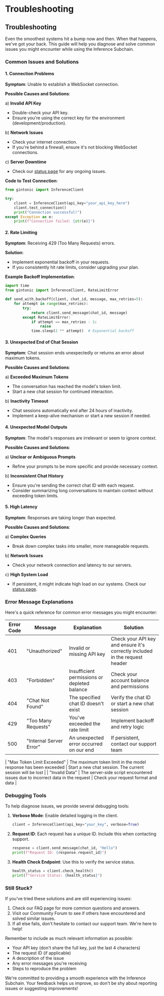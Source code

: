 # Troubleshooting

## Troubleshooting

Even the smoothest systems hit a bump now and then. When that happens, we've got your back. This guide will help you diagnose and solve common issues you might encounter while using the Inference Subchain.

### Common Issues and Solutions

#### 1. Connection Problems

**Symptom**: Unable to establish a WebSocket connection.

**Possible Causes and Solutions**:

a) **Invalid API Key**

* Double-check your API key.
* Ensure you're using the correct key for the environment (development/production).

b) **Network Issues**

* Check your internet connection.
* If you're behind a firewall, ensure it's not blocking WebSocket connections.

c) **Server Downtime**

* Check our [status page](https://status.gintonic.ai) for any ongoing issues.

**Code to Test Connection**:

```python
from gintonic import InferenceClient

try:
    client = InferenceClient(api_key="your_api_key_here")
    client.test_connection()
    print("Connection successful!")
except Exception as e:
    print(f"Connection failed: {str(e)}")
```

#### 2. Rate Limiting

**Symptom**: Receiving 429 (Too Many Requests) errors.

**Solution**:

* Implement exponential backoff in your requests.
* If you consistently hit rate limits, consider upgrading your plan.

**Example Backoff Implementation**:

```python
import time
from gintonic import InferenceClient, RateLimitError

def send_with_backoff(client, chat_id, message, max_retries=5):
    for attempt in range(max_retries):
        try:
            return client.send_message(chat_id, message)
        except RateLimitError:
            if attempt == max_retries - 1:
                raise
            time.sleep(2 ** attempt)  # Exponential backoff
```

#### 3. Unexpected End of Chat Session

**Symptom**: Chat session ends unexpectedly or returns an error about maximum tokens.

**Possible Causes and Solutions**:

a) **Exceeded Maximum Tokens**

* The conversation has reached the model's token limit.
* Start a new chat session for continued interaction.

b) **Inactivity Timeout**

* Chat sessions automatically end after 24 hours of inactivity.
* Implement a keep-alive mechanism or start a new session if needed.

#### 4. Unexpected Model Outputs

**Symptom**: The model's responses are irrelevant or seem to ignore context.

**Possible Causes and Solutions**:

a) **Unclear or Ambiguous Prompts**

* Refine your prompts to be more specific and provide necessary context.

b) **Inconsistent Chat History**

* Ensure you're sending the correct chat ID with each request.
* Consider summarizing long conversations to maintain context without exceeding token limits.

#### 5. High Latency

**Symptom**: Responses are taking longer than expected.

**Possible Causes and Solutions**:

a) **Complex Queries**

* Break down complex tasks into smaller, more manageable requests.

b) **Network Issues**

* Check your network connection and latency to our servers.

c) **High System Load**

* If persistent, it might indicate high load on our systems. Check our [status page](https://status.gintonic.ai).

### Error Message Explanations

Here's a quick reference for common error messages you might encounter:

| Error Code | Message                 | Explanation                                  | Solution                                                                    |
| ---------- | ----------------------- | -------------------------------------------- | --------------------------------------------------------------------------- |
| 401        | "Unauthorized"          | Invalid or missing API key                   | Check your API key and ensure it's correctly included in the request header |
| 403        | "Forbidden"             | Insufficient permissions or depleted balance | Check your account balance and permissions                                  |
| 404        | "Chat Not Found"        | The specified chat ID doesn't exist          | Verify the chat ID or start a new chat session                              |
| 429        | "Too Many Requests"     | You've exceeded the rate limit               | Implement backoff and retry logic                                           |
| 500        | "Internal Server Error" | An unexpected error occurred on our end      | If persistent, contact our support team                                     |

| "Max Token Limit Exceeded" | The maximum token limit in the model response has been exceeded | Start a new chat session. The current session will be lost |
| "Invalid Data" | The server-side script encountered issues due to incorrect data in the request | Check your request format and data |


### Debugging Tools

To help diagnose issues, we provide several debugging tools:

1.  **Verbose Mode**: Enable detailed logging in the client.

    ```python
    client = InferenceClient(api_key="your_key", verbose=True)
    ```
2.  **Request ID**: Each request has a unique ID. Include this when contacting support.

    ```python
    response = client.send_message(chat_id, "Hello")
    print(f"Request ID: {response.request_id}")
    ```
3.  **Health Check Endpoint**: Use this to verify the service status.

    ```python
    health_status = client.check_health()
    print(f"Service Status: {health_status}")
    ```

### Still Stuck?

If you've tried these solutions and are still experiencing issues:

1. Check our FAQ page for more common questions and answers.
2. Visit our Community Forum to see if others have encountered and solved similar issues.
3. If all else fails, don't hesitate to contact our support team. We're here to help!

Remember to include as much relevant information as possible:

* Your API key (don't share the full key, just the last 4 characters)
* The request ID (if applicable)
* A description of the issue
* Any error messages you're receiving
* Steps to reproduce the problem

We're committed to providing a smooth experience with the Inference Subchain. Your feedback helps us improve, so don't be shy about reporting issues or suggesting improvements!
